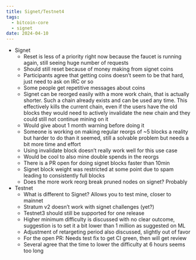 ```yaml
---
title: Signet/Testnet4
tags:
  - bitcoin-core
  - signet
date: 2024-04-10
---
```

* Signet
    * Reset is less of a priority right now because the faucet is running again, still seeing huge number of requests
    * Should still reset because of money making from signet coins
    * Participants agree that getting coins doesn’t seem to be that hard, just need to ask on IRC or so
    * Some people get repetitive messages about coins
    * Signet can be reorged easily with a more work chain, that is actually shorter. Such a chain already exists and can be used any time. This effectively kills the current chain, even if the users have the old blocks they would need to actively invalidate the new chain and they could still not continue mining on it
    * Would give about 1 month warning before doing it
    * Someone is working on making regular reorgs of ~5 blocks a reality but harder to do than it seemed, still a solvable problem but needs a bit more time and effort
    * Using invalidate block doesn’t really work well for this use case
    * Would be cool to also mine double spends in the reorgs
    * There is a PR open for doing signet blocks faster than 10min
    * Signet block weight was restricted at some point due to spam leading to consistently full blocks
    * Does the more work reorg break pruned nodes on signet? Probably
* Testnet
    * What is different to Signet? Allows you to test mine, closer to mainnet
    * Stratum v2 doesn’t work with signet challenges (yet?)
    * Testnet3 should still be supported for one release
    * Higher minimum difficulty is discussed with no clear outcome, suggestion is to set it a bit lower than 1 million as suggested on ML
    * Adjustment of retargeting period also discussed, slightly out of favor
    * For the open PR: Needs test fix to get CI green, then will get review
    * Several agree that the time to lower the difficulty at 6 hours seems too long
